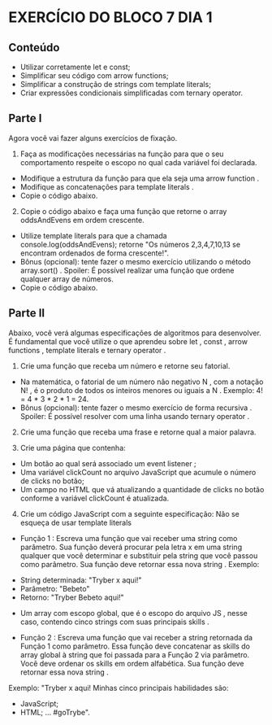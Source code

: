 # EXERCÍCIO DO BLOCO 7 DIA 1

## Conteúdo

* Utilizar corretamente let e const;
* Simplificar seu código com arrow functions;
* Simplificar a construção de strings com template literals;
* Criar expressões condicionais simplificadas com ternary operator.

## Parte I
Agora você vai fazer alguns exercícios de fixação.

1. Faça as modificações necessárias na função para que o seu comportamento respeite o escopo no qual cada variável foi declarada.

* Modifique a estrutura da função para que ela seja uma arrow function .
* Modifique as concatenações para template literals .
* Copie o código abaixo.

2. Copie o código abaixo e faça uma função que retorne o array oddsAndEvens em ordem crescente.

* Utilize template literals para que a chamada console.log(oddsAndEvens); retorne "Os números 2,3,4,7,10,13 se encontram ordenados de forma crescente!".
* Bônus (opcional): tente fazer o mesmo exercício utilizando o método array.sort() . Spoiler: É possível realizar uma função que ordene qualquer array de números.
* Copie o código abaixo.

## Parte II

Abaixo, você verá algumas especificações de algoritmos para desenvolver. É fundamental que você utilize o que aprendeu sobre let , const , arrow functions , template literals e ternary operator .

1. Crie uma função que receba um número e retorne seu fatorial.

* Na matemática, o fatorial de um número não negativo N , com a notação N! , é o produto de todos os inteiros menores ou iguais a N . Exemplo: 4! = 4 * 3 * 2 * 1 = 24.
* Bônus (opcional): tente fazer o mesmo exercício de forma recursiva . Spoiler: É possível resolver com uma linha usando ternary operator .

2. Crie uma função que receba uma frase e retorne qual a maior palavra.

3. Crie uma página que contenha:

* Um botão ao qual será associado um event listener ;
* Uma variável clickCount no arquivo JavaScript que acumule o número de clicks no botão;
* Um campo no HTML que vá atualizando a quantidade de clicks no botão conforme a variável clickCount é atualizada.

4. Crie um código JavaScript com a seguinte especificação:
Não se esqueça de usar template literals

* Função 1 : Escreva uma função que vai receber uma string como parâmetro. Sua função deverá procurar pela letra x em uma string qualquer que você determinar e substituir pela string que você passou como parâmetro. Sua função deve retornar essa nova string .
Exemplo:
- String determinada: "Tryber x aqui!"
- Parâmetro: "Bebeto"
- Retorno: "Tryber Bebeto aqui!"

* Um array com escopo global, que é o escopo do arquivo JS , nesse caso, contendo cinco strings com suas principais skills .

* Função 2 : Escreva uma função que vai receber a string retornada da Função 1 como parâmetro. Essa função deve concatenar as skills do array global à string que foi passada para a Função 2 via parâmetro. Você deve ordenar os skills em ordem alfabética. Sua função deve retornar essa nova string .

Exemplo: "Tryber x aqui! Minhas cinco principais habilidades são:

- JavaScript;
- HTML; ... #goTrybe".
